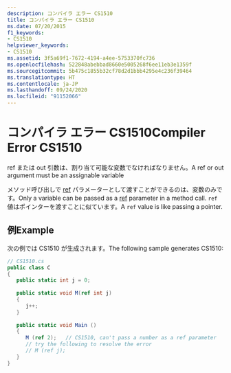 ```yaml
---
description: コンパイラ エラー CS1510
title: コンパイラ エラー CS1510
ms.date: 07/20/2015
f1_keywords:
- CS1510
helpviewer_keywords:
- CS1510
ms.assetid: 3f5a69f1-7672-4194-a4ee-5753370fc736
ms.openlocfilehash: 522848abebbad8660e5005268f6ee11eb3e1359f
ms.sourcegitcommit: 5b475c1855b32cf78d2d1bbb4295e4c236f39464
ms.translationtype: HT
ms.contentlocale: ja-JP
ms.lasthandoff: 09/24/2020
ms.locfileid: "91152066"
---
```

# <a name="compiler-error-cs1510"></a><span data-ttu-id="30bea-103">コンパイラ エラー CS1510</span><span class="sxs-lookup"><span data-stu-id="30bea-103">Compiler Error CS1510</span></span>

<span data-ttu-id="30bea-104">ref または out 引数は、割り当て可能な変数でなければなりません。</span><span class="sxs-lookup"><span data-stu-id="30bea-104">A ref or out argument must be an assignable variable</span></span>  
  
 <span data-ttu-id="30bea-105">メソッド呼び出しで [ref](../language-reference/keywords/ref.md) パラメーターとして渡すことができるのは、変数のみです。</span><span class="sxs-lookup"><span data-stu-id="30bea-105">Only a variable can be passed as a [ref](../language-reference/keywords/ref.md) parameter in a method call.</span></span> <span data-ttu-id="30bea-106">`ref` 値はポインターを渡すことに似ています。</span><span class="sxs-lookup"><span data-stu-id="30bea-106">A `ref` value is like passing a pointer.</span></span>  
  
## <a name="example"></a><span data-ttu-id="30bea-107">例</span><span class="sxs-lookup"><span data-stu-id="30bea-107">Example</span></span>  

 <span data-ttu-id="30bea-108">次の例では CS1510 が生成されます。</span><span class="sxs-lookup"><span data-stu-id="30bea-108">The following sample generates CS1510:</span></span>  
  
```csharp  
// CS1510.cs  
public class C  
{  
   public static int j = 0;  
  
   public static void M(ref int j)  
   {  
      j++;  
   }  
  
   public static void Main ()  
   {  
      M (ref 2);   // CS1510, can't pass a number as a ref parameter  
      // try the following to resolve the error  
      // M (ref j);  
   }  
}  
```
